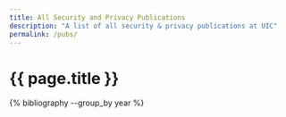 ```yaml
---
title: All Security and Privacy Publications
description: "A list of all security & privacy publications at UIC"
permalink: /pubs/
---
```

# {{ page.title }}

{% bibliography --group_by year %}
